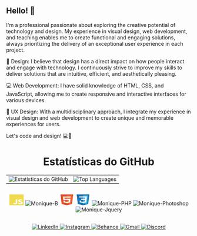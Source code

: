 ## Hello! 👋

I'm a professional passionate about exploring the creative potential of technology and design. My experience in visual design, web development, and teaching enables me to create functional and engaging solutions, always prioritizing the delivery of an exceptional user experience in each project.

🎨 Design: I believe that design has a direct impact on how people interact and engage with technology. I continuously strive to improve my skills to deliver solutions that are intuitive, efficient, and aesthetically pleasing.

💻 Web Development: I have solid knowledge of HTML, CSS, and JavaScript, allowing me to create responsive and interactive interfaces for various devices.

🚀 UX Design: With a multidisciplinary approach, I integrate my experience in visual design and web development to create unique and memorable experiences for users.

Let's code and design! 💻🎨

##

<!-- No README do GitHub -->
<div align="center">
  <h1>Estatísticas do GitHub</h1>
  <table>
    <tr>
      <td>
        <img height="180em" src="https://github-readme-stats.vercel.app/api?username=munichkc&show_icons=true&theme=radical&include_all_commits=true&count_private=true" alt="Estatísticas do GitHub"/>
      </td>
      <td>
        <img height="180em" src="https://github-readme-stats.vercel.app/api/top-langs/?username=munichkc&layout=compact&langs_count=7&theme=radical" alt="Top Languages"/>
      </td>
    </tr>
  </table>
</div>

  
  ##
  
 <div align="center">
  <img alt="Monique-Js" height="30" width="40" src="https://raw.githubusercontent.com/devicons/devicon/master/icons/javascript/javascript-plain.svg">
  <img alt="Monique-B" height="36" width="40" src="https://cdn.jsdelivr.net/gh/devicons/devicon/icons/bootstrap/bootstrap-original.svg">
  <img alt="Monique-HTML" height="30" width="40" src="https://raw.githubusercontent.com/devicons/devicon/master/icons/html5/html5-original.svg">
  <img alt="Monique-CSS" height="30" width="40" src="https://raw.githubusercontent.com/devicons/devicon/master/icons/css3/css3-original.svg">
  <img alt="Monique-PHP" height="30" width="40" src="https://cdn.jsdelivr.net/gh/devicons/devicon/icons/php/php-plain.svg">
  <img alt="Monique-Photoshop" height="30" width="40" src="https://cdn.jsdelivr.net/gh/devicons/devicon/icons/photoshop/photoshop-plain.svg">
  <img alt="Monique-Jquery" height="30" width="40" src="https://cdn.jsdelivr.net/gh/devicons/devicon/icons/jquery/jquery-original.svg">
</div>

  ##
  
  <!-- Certifique-se de incluir o link para o Font Awesome no <head> do seu arquivo HTML -->
<link rel="stylesheet" href="https://cdnjs.cloudflare.com/ajax/libs/font-awesome/6.0.0-beta3/css/all.min.css" integrity="sha512-cNGJFPzaiV8XWE4n1j8UpLybPYzCFawf4obezjBrn+swx9TPD7v6X1MkLCf7Q48Hm4Q9yT9gruDN6UqmrzHAg==" crossorigin="anonymous" referrerpolicy="no-referrer" />

<!-- No README do GitHub -->
<div align="center">
  <a href="https://www.linkedin.com/in/moniquekellycunha/" target="_blank">
    <img alt="LinkedIn" src="https://img.shields.io/badge/-LinkedIn-%230077B5?style=for-the-badge&logo=linkedin&logoColor=white">
  </a>
  <a href="https://instagram.com/muniqquek" target="_blank">
    <img alt="Instagram" src="https://img.shields.io/badge/-Instagram-%23E4405F?style=for-the-badge&logo=instagram&logoColor=white">
  </a>
  <a href="https://www.behance.net/moniquekelly" target="_blank">
    <img alt="Behance" src="https://img.shields.io/badge/-Behance-%230055FF?style=for-the-badge&logo=behance&logoColor=white">
  </a>
  <a href="mailto:munichkdev@gmail.com">
    <img alt="Gmail" src="https://img.shields.io/badge/-Gmail-%23D14836?style=for-the-badge&logo=gmail&logoColor=white">
  </a>
  <a href="https://discord.gg/8s6fSfDQ" target="_blank">
    <img alt="Discord" src="https://img.shields.io/badge/-Discord-%237289DA?style=for-the-badge&logo=discord&logoColor=white">
  </a>
</div>

